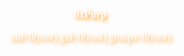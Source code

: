 <!DOCTYPE html>
<html lang="fr">
<head>
    <link href="https://fonts.googleapis.com/css?family=Orbitron:700" rel="stylesheet">
</head>
<body>
 <center>
<h1> <font alt="0xPurp" face="Orbitron" color="white" size="4" style="text-shadow: 3px 3px 7px #FF8C00;"> 0xPurp </font> </h1>   
<p><font alt="0xPurp" face="Orbitron" color="white" size="4" style="text-shadow: 3px 3px 7px #FF8C00;">uid=0(root) gid=0(root) groups=0(root)</font></p>
</center>
</body>
</html>
